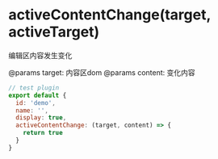 # activeContentChange(target, activeTarget)

编辑区内容发生变化

@params target: 内容区dom
@params content: 变化内容

```javascript
// test plugin
export default {
  id: 'demo',
  name: '',
  display: true,
  activeContentChange: (target, content) => {
    return true
  }
}
```